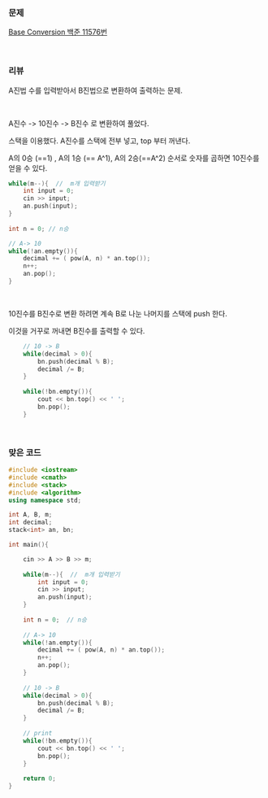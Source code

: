 ### 문제

[Base Conversion  백준 11576번](https://www.acmicpc.net/problem/11576)

</br>

### 리뷰

A진법 수를 입력받아서 B진법으로 변환하여 출력하는 문제.

</br>

A진수 -> 10진수 -> B진수 로 변환하여 풀었다. 

스택을 이용했다.  A진수를 스택에 전부 넣고, top 부터 꺼낸다. 

A의 0승 (==1) , A의 1승 (== A^1), A의 2승(==A^2) 순서로 숫자를 곱하면 10진수를 얻을 수 있다. 

```c++
while(m--){  //  m개 입력받기  
    int input = 0;
    cin >> input;
    an.push(input);
}
	
int n = 0; // n승 

// A-> 10 
while(!an.empty()){
    decimal += ( pow(A, n) * an.top());
    n++; 
    an.pop();
}
```

</br>

10진수를 B진수로 변환 하려면 계속 B로 나눈 나머지를 스택에 push 한다. 

이것을 거꾸로 꺼내면 B진수를 출력할 수 있다. 

```c++
	// 10 -> B
	while(decimal > 0){
		bn.push(decimal % B);
		decimal /= B;
	}
	
	while(!bn.empty()){
		cout << bn.top() << ' ';
		bn.pop();
	}
```



</br>

### 맞은 코드 

```c++
#include <iostream>
#include <cmath>
#include <stack>
#include <algorithm>
using namespace std;

int A, B, m;
int decimal;
stack<int> an, bn;

int main(){

	cin >> A >> B >> m;
		
	while(m--){  //  m개 입력받기  
		int input = 0;
		cin >> input;
		an.push(input);
	}
	
	int n = 0;  // n승 
	
	// A-> 10 
	while(!an.empty()){
		decimal += ( pow(A, n) * an.top());
		n++; 
		an.pop();
	}
	
	// 10 -> B
	while(decimal > 0){
		bn.push(decimal % B);
		decimal /= B;
	}
	
	// print 
	while(!bn.empty()){
		cout << bn.top() << ' ';
		bn.pop();
	}
	
	return 0;
}
```

</br>